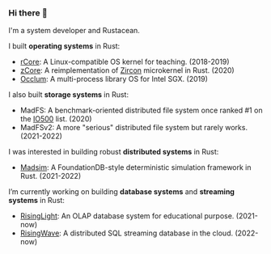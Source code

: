 ### Hi there 👋

<!--
**wangrunji0408/wangrunji0408** is a ✨ _special_ ✨ repository because its `README.md` (this file) appears on your GitHub profile.

Here are some ideas to get you started:

- 🔭 I’m currently working on ...
- 🌱 I’m currently learning ...
- 👯 I’m looking to collaborate on ...
- 🤔 I’m looking for help with ...
- 💬 Ask me about ...
- 📫 How to reach me: ...
- 😄 Pronouns: ...
- ⚡ Fun fact: ...
-->

I'm a system developer and Rustacean.

I built **operating systems** in Rust:
- [rCore]: A Linux-compatible OS kernel for teaching. (2018-2019)
- [zCore]: A reimplementation of [Zircon] microkernel in Rust. (2020)
- [Occlum]: A multi-process library OS for Intel SGX. (2019)

I also built **storage systems** in Rust:
- MadFS: A benchmark-oriented distributed file system once ranked #1 on the [IO500] list. (2020)
- MadFSv2: A more "serious" distributed file system but rarely works. (2021-2022)

I was interested in building robust **distributed systems** in Rust:
- [Madsim]: A FoundationDB-style deterministic simulation framework in Rust. (2021-2022)

I’m currently working on building **database systems** and **streaming systems** in Rust:
- [RisingLight]: An OLAP database system for educational purpose. (2021-now)
- [RisingWave]: A distributed SQL streaming database in the cloud. (2022-now)

[rCore]: https://github.com/rcore-os/rCore
[zCore]: https://github.com/rcore-os/zCore
[Occlum]: https://github.com/occlum/occlum
[Madsim]: https://github.com/madsim-rs/madsim
[IO500]: https://io500.org/list/sc22/full
[Zircon]: https://fuchsia.dev/fuchsia-src/get-started/sdk/learn/intro/zircon
[RisingLight]: https://github.com/risinglightdb/risinglight
[RisingWave]: https://github.com/risingwavelabs/risingwave
